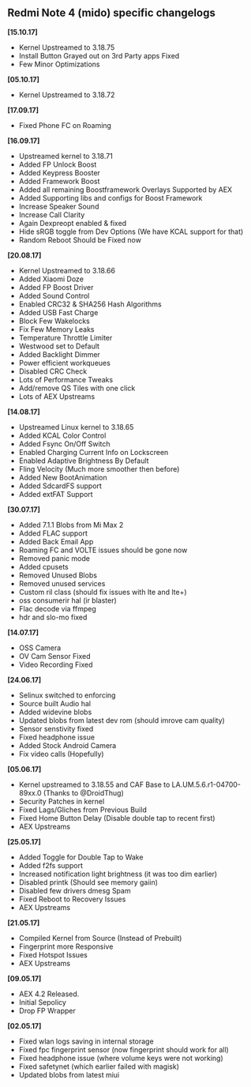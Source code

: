 ## Redmi Note 4 (mido) specific changelogs

**[15.10.17]**

- Kernel Upstreamed to 3.18.75
- Install Button Grayed out on 3rd Party apps Fixed
- Few Minor Optimizations

**[05.10.17]**

- Kernel Upstreamed to 3.18.72

**[17.09.17]**

- Fixed Phone FC on Roaming

**[16.09.17]**

- Upstreamed kernel to 3.18.71
- Added FP Unlock Boost
- Added Keypress Booster
- Added Framework Boost
- Added all remaining Boostframework Overlays Supported by AEX
- Added Supporting libs and configs for Boost Framework
- Increase Speaker Sound
- Increase Call Clarity
- Again Dexpreopt enabled & fixed
- Hide sRGB toggle from Dev Options (We have KCAL support for that)
- Random Reboot Should be Fixed now

**[20.08.17]**

- Kernel Upstreamed to 3.18.66
- Added Xiaomi Doze
- Added FP Boost Driver
- Added Sound Control
- Enabled CRC32 & SHA256 Hash Algorithms
- Added USB Fast Charge
- Block Few Wakelocks
- Fix Few Memory Leaks
- Temperature Throttle Limiter
- Westwood set to Default
- Added Backlight Dimmer
- Power efficient workqueues
- Disabled CRC Check
- Lots of Performance Tweaks
- Add/remove QS Tiles with one click
- Lots of AEX Upstreams

**[14.08.17]**

- Upstreamed Linux kernel to 3.18.65
- Added KCAL Color Control
- Added Fsync On/Off Switch
- Enabled Charging Current Info on Lockscreen
- Enabled Adaptive Brightness By Default
- Fling Velocity (Much more smoother then before)
- Added New BootAnimation
- Added SdcardFS support
- Added extFAT Support

**[30.07.17]**

- Added 7.1.1 Blobs from Mi Max 2
- Added FLAC support
- Added Back Email App
- Roaming FC and VOLTE issues should be gone now
- Removed panic mode
- Added cpusets
- Removed Unused Blobs
- Removed unused services
- Custom ril class (should fix issues with lte and lte+)
- oss consumerir hal (ir blaster)
- Flac decode via ffmpeg
- hdr and slo-mo fixed 

**[14.07.17]**

- OSS Camera
- OV Cam Sensor Fixed
- Video Recording Fixed

**[24.06.17]**

- Selinux switched to enforcing
- Source built Audio hal
- Added widevine blobs
- Updated blobs from latest dev rom (should imrove cam quality)
- Sensor senstivity fixed
- Fixed headphone issue
- Added Stock Android Camera
- Fix video calls (Hopefully)

**[05.06.17]**
- Kernel upstreamed to 3.18.55 and CAF Base to LA.UM.5.6.r1-04700-89xx.0 (Thanks to @DroidThug)
- Security Patches in kernel
- Fixed Lags/Gliches from Previous Build
- Fixed Home Button Delay (Disable double tap to recent first)
- AEX Upstreams

**[25.05.17]**
- Added Toggle for Double Tap to Wake
- Added f2fs support
- Increased notification light brightness (it was too dim earlier)
- Disabled printk (Should see memory gaiin)
- Disabled few drivers dmesg Spam 
- Fixed Reboot to Recovery Issues
- AEX Upstreams

**[21.05.17]**
- Compiled Kernel from Source (Instead of Prebuilt)
- Fingerprint more Responsive
- Fixed Hotspot Issues 
- AEX Upstreams

**[09.05.17]**
- AEX 4.2 Released.
- Initial Sepolicy
- Drop FP Wrapper

**[02.05.17]**
- Fixed wlan logs saving in internal storage
- Fixed fpc fingerprint sensor (now fingerprint should work for all)
- Fixed headphone issue (where volume keys were not working)
- Fixed safetynet (which earlier failed with magisk)
- Updated blobs from latest miui


